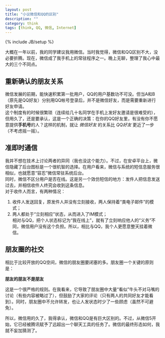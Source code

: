 ```yaml
---
layout: post
title: "小议微信和QQ的区别"
description: ""
category: think 
tags: [think, QQ, 微信, Internet]
---
```

{% include JB/setup %}

大概在一年以前，我的同学建议我用微信。当时我觉得，微信和QQ区别不大，没必要折腾。现在，微信成了我手机上的常驻程序之一。晚上无聊，整理了我心中最大的三个不同点。

重新确认的朋友关系
----
微信发展的前期，能快速积累第一批用户，QQ的用户基数功不可没。但当A和B（原先是QQ好友）分别用QQ帐号登录后，并不是微信好友，而是需要重新进行好友申请。  
这个制度有的时候很繁琐（连续给几十名同学在手机上发好友邀请是很难受的），但用久了，还是要承认，这是一个正确的决策：在你的QQ好友里，有没有你不愿意提供**手机号**的人？这样的机制，就让 *微信好友* 的关系比 *QQ好友* 更近了一步（不考虑摇一摇）。

准即时通信
--
我并不想在技术上讨论两者的异同（我也没这个能力）。不过，在安卓平台上，微信隐藏了后台图标是一个很机智的选择。在用户看来，微信与系统的短信息服务很相似，也就愿意“容忍”微信常驻系统后台。  
同时，微信不区分用户是否在线。这是另一个效仿短信的地方：发件人把信息发送过去，并相信收件人终究会收到这条信息。  
对于收件人而言，有两种情况：  
1. 收件人发送回复，原发件人并没有立刻接收，两人保持着“类电子邮件”的模式；  
2. 两人都处于“立刻相应”状态，从而进入了IM模式；  
相对与QQ，把个人状态标记为“我在线上”，就有了立刻响应他人的“义务”不同，微信用户没有这个负担。所以，相比与QQ，我个人更愿意整天挂着微信。

朋友圈的社交
--
相比于比较开放的QQ空间，微信的朋友圈要闭塞的多。朋友圈一个关键的原则是：

**朋友的朋友不是朋友**

这是一个很严格的规则。在我看来，它导致了朋友圈中大量“看似”牛头不对马嘴的讨论（有些内容被略过了），但鼓励了大家的评论（只有两人的共同好友才能看到）。同时，朋友圈中不允许转发，也让人发状态时少了一些顾虑（虽然不可避免）。



所以，微信用的久了，我得承认，微信和QQ是有巨大区别的。不过，从微信5开始，它已经被腾讯赋予了远超出一个聊天工具的任务了。微信的最终形态如何，我就不妄加猜测了。
